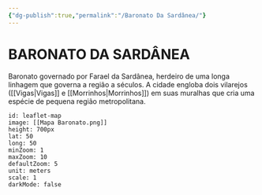```yaml
---
{"dg-publish":true,"permalink":"/Baronato Da Sardânea/"}
---
```


# BARONATO DA SARDÂNEA
Baronato governado por Farael da Sardânea, herdeiro de uma longa linhagem que governa a região a séculos. A cidade engloba dois vilarejos ([[Vigas\|Vigas]] e [[Morrinhos\|Morrinhos]]) em suas muralhas que cria uma espécie de pequena região metropolitana. 

```leaflet
id: leaflet-map
image: [[Mapa Baronato.png]]
height: 700px
lat: 50
long: 50
minZoom: 1
maxZoom: 10
defaultZoom: 5
unit: meters
scale: 1
darkMode: false
```
